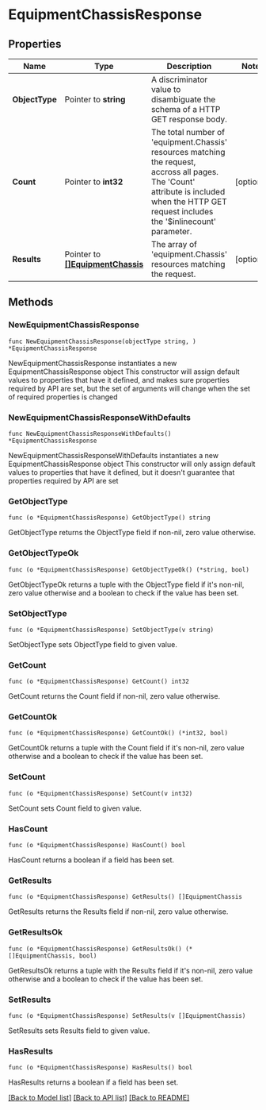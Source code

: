 # EquipmentChassisResponse

## Properties

Name | Type | Description | Notes
------------ | ------------- | ------------- | -------------
**ObjectType** | Pointer to **string** | A discriminator value to disambiguate the schema of a HTTP GET response body. | 
**Count** | Pointer to **int32** | The total number of &#39;equipment.Chassis&#39; resources matching the request, accross all pages. The &#39;Count&#39; attribute is included when the HTTP GET request includes the &#39;$inlinecount&#39; parameter. | [optional] 
**Results** | Pointer to [**[]EquipmentChassis**](equipment.Chassis.md) | The array of &#39;equipment.Chassis&#39; resources matching the request. | [optional] 

## Methods

### NewEquipmentChassisResponse

`func NewEquipmentChassisResponse(objectType string, ) *EquipmentChassisResponse`

NewEquipmentChassisResponse instantiates a new EquipmentChassisResponse object
This constructor will assign default values to properties that have it defined,
and makes sure properties required by API are set, but the set of arguments
will change when the set of required properties is changed

### NewEquipmentChassisResponseWithDefaults

`func NewEquipmentChassisResponseWithDefaults() *EquipmentChassisResponse`

NewEquipmentChassisResponseWithDefaults instantiates a new EquipmentChassisResponse object
This constructor will only assign default values to properties that have it defined,
but it doesn't guarantee that properties required by API are set

### GetObjectType

`func (o *EquipmentChassisResponse) GetObjectType() string`

GetObjectType returns the ObjectType field if non-nil, zero value otherwise.

### GetObjectTypeOk

`func (o *EquipmentChassisResponse) GetObjectTypeOk() (*string, bool)`

GetObjectTypeOk returns a tuple with the ObjectType field if it's non-nil, zero value otherwise
and a boolean to check if the value has been set.

### SetObjectType

`func (o *EquipmentChassisResponse) SetObjectType(v string)`

SetObjectType sets ObjectType field to given value.


### GetCount

`func (o *EquipmentChassisResponse) GetCount() int32`

GetCount returns the Count field if non-nil, zero value otherwise.

### GetCountOk

`func (o *EquipmentChassisResponse) GetCountOk() (*int32, bool)`

GetCountOk returns a tuple with the Count field if it's non-nil, zero value otherwise
and a boolean to check if the value has been set.

### SetCount

`func (o *EquipmentChassisResponse) SetCount(v int32)`

SetCount sets Count field to given value.

### HasCount

`func (o *EquipmentChassisResponse) HasCount() bool`

HasCount returns a boolean if a field has been set.

### GetResults

`func (o *EquipmentChassisResponse) GetResults() []EquipmentChassis`

GetResults returns the Results field if non-nil, zero value otherwise.

### GetResultsOk

`func (o *EquipmentChassisResponse) GetResultsOk() (*[]EquipmentChassis, bool)`

GetResultsOk returns a tuple with the Results field if it's non-nil, zero value otherwise
and a boolean to check if the value has been set.

### SetResults

`func (o *EquipmentChassisResponse) SetResults(v []EquipmentChassis)`

SetResults sets Results field to given value.

### HasResults

`func (o *EquipmentChassisResponse) HasResults() bool`

HasResults returns a boolean if a field has been set.


[[Back to Model list]](../README.md#documentation-for-models) [[Back to API list]](../README.md#documentation-for-api-endpoints) [[Back to README]](../README.md)


